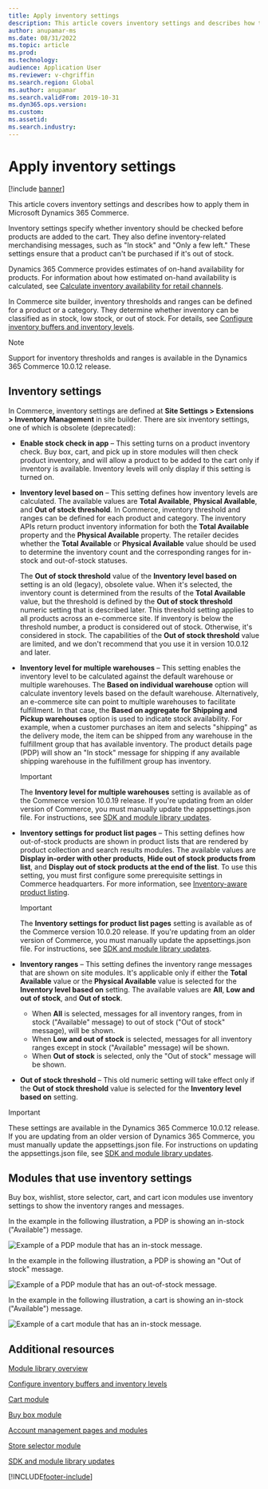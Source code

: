 ```yaml
---
title: Apply inventory settings
description: This article covers inventory settings and describes how to apply them in Microsoft Dynamics 365 Commerce.
author: anupamar-ms
ms.date: 08/31/2022
ms.topic: article
ms.prod:
ms.technology:
audience: Application User
ms.reviewer: v-chgriffin
ms.search.region: Global
ms.author: anupamar
ms.search.validFrom: 2019-10-31
ms.dyn365.ops.version:
ms.custom:
ms.assetid:
ms.search.industry:
---
```


# Apply inventory settings

[!include [banner](includes/banner.md)]

This article covers inventory settings and describes how to apply them in Microsoft Dynamics 365 Commerce.

Inventory settings specify whether inventory should be checked before products are added to the cart. They also define inventory-related merchandising messages, such as "In stock" and "Only a few left." These settings ensure that a product can't be purchased if it's out of stock.

Dynamics 365 Commerce provides estimates of on-hand availability for products. For information about how estimated on-hand availability is calculated, see [Calculate inventory availability for retail channels](calculated-inventory-retail-channels.md).

In Commerce site builder, inventory thresholds and ranges can be defined for a product or a category. They determine whether inventory can be classified as in stock, low stock, or out of stock. For details, see [Configure inventory buffers and inventory levels](inventory-buffers-levels.md).

> [!NOTE]
> Support for inventory thresholds and ranges is available in the Dynamics 365 Commerce 10.0.12 release.

## Inventory settings

In Commerce, inventory settings are defined at **Site Settings \> Extensions \> Inventory Management** in site builder. There are six inventory settings, one of which is obsolete (deprecated):

- **Enable stock check in app** – This setting turns on a product inventory check. Buy box, cart, and pick up in store modules will then check product inventory, and will allow a product to be added to the cart only if inventory is available. Inventory levels will only display if this setting is turned on.
- **Inventory level based on** – This setting defines how inventory levels are calculated. The available values are **Total Available**, **Physical Available**, and **Out of stock threshold**. In Commerce, inventory threshold and ranges can be defined for each product and category. The inventory APIs return product inventory information for both the **Total Available** property and the **Physical Available** property. The retailer decides whether the **Total Available** or **Physical Available** value should be used to determine the inventory count and the corresponding ranges for in-stock and out-of-stock statuses.

    The **Out of stock threshold** value of the **Inventory level based on** setting is an old (legacy), obsolete value. When it's selected, the inventory count is determined from the results of the **Total Available** value, but the threshold is defined by the **Out of stock threshold** numeric setting that is described later. This threshold setting applies to all products across an e-commerce site. If inventory is below the threshold number, a product is considered out of stock. Otherwise, it's considered in stock. The capabilities of the **Out of stock threshold** value are limited, and we don't recommend that you use it in version 10.0.12 and later.

- **Inventory level for multiple warehouses** – This setting enables the inventory level to be calculated against the default warehouse or multiple warehouses. The **Based on individual warehouse** option will calculate inventory levels based on the default warehouse. Alternatively, an e-commerce site can point to multiple warehouses to facilitate fulfillment. In that case, the **Based on aggregate for Shipping and Pickup warehouses** option is used to indicate stock availability. For example, when a customer purchases an item and selects "shipping" as the delivery mode, the item can be shipped from any warehouse in the fulfillment group that has available inventory. The product details page (PDP) will show an "In stock" message for shipping if any available shipping warehouse in the fulfillment group has inventory.

    > [!IMPORTANT]
    > The **Inventory level for multiple warehouses** setting is available as of the Commerce version 10.0.19 release. If you're updating from an older version of Commerce, you must manually update the appsettings.json file. For instructions, see [SDK and module library updates](e-commerce-extensibility/sdk-updates.md#update-the-appsettingsjson-file).

- **Inventory settings for product list pages** – This setting defines how out-of-stock products are shown in product lists that are rendered by product collection and search results modules. The available values are **Display in-order with other products**, **Hide out of stock products from list**, and **Display out of stock products at the end of the list**. To use this setting, you must first configure some prerequisite settings in Commerce headquarters. For more information, see [Inventory-aware product listing](inventory-aware-product-listing.md).

    > [!IMPORTANT]
    > The **Inventory settings for product list pages** setting is available as of the Commerce version 10.0.20 release. If you're updating from an older version of Commerce, you must manually update the appsettings.json file. For instructions, see [SDK and module library updates](e-commerce-extensibility/sdk-updates.md#update-the-appsettingsjson-file).

- **Inventory ranges** – This setting defines the inventory range messages that are shown on site modules. It's applicable only if either the **Total Available** value or the **Physical Available** value is selected for the **Inventory level based on** setting. The available values are **All**, **Low and out of stock**, and **Out of stock**.

    - When **All** is selected, messages for all inventory ranges, from in stock ("Available" message) to out of stock ("Out of stock" message), will be shown.
    - When **Low and out of stock** is selected, messages for all inventory ranges except in stock ("Available" message) will be shown.
    - When **Out of stock** is selected, only the "Out of stock" message will be shown.

- **Out of stock threshold** – This old numeric setting will take effect only if the **Out of stock threshold** value is selected for the **Inventory level based on** setting.

> [!IMPORTANT]
> These settings are available in the Dynamics 365 Commerce 10.0.12 release. If you are updating from an older version of Dynamics 365 Commerce, you must manually update the appsettings.json file. For instructions on updating the appsettings.json file, see [SDK and module library updates](e-commerce-extensibility/sdk-updates.md#update-the-appsettingsjson-file).

## Modules that use inventory settings

Buy box, wishlist, store selector, cart, and cart icon modules use inventory settings to show the inventory ranges and messages.

In the example in the following illustration, a PDP is showing an in-stock ("Available") message.

![Example of a PDP module that has an in-stock message.](./media/pdp-InStock.png)

In the example in the following illustration, a PDP is showing an "Out of stock" message.

![Example of a PDP module that has an out-of-stock message.](./media/pdp-outofstock.png)

In the example in the following illustration, a cart is showing an in-stock ("Available") message.

![Example of a cart module that has an in-stock message.](./media/cart-instock.png)

## Additional resources

[Module library overview](starter-kit-overview.md)

[Configure inventory buffers and inventory levels](inventory-buffers-levels.md)

[Cart module](add-cart-module.md)

[Buy box module](add-buy-box.md)

[Account management pages and modules](account-management.md)

[Store selector module](store-selector.md)

[SDK and module library updates](e-commerce-extensibility/sdk-updates.md)


[!INCLUDE[footer-include](../includes/footer-banner.md)]

